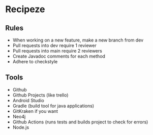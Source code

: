 # Recipeze

## Rules

- When working on a new feature, make a new branch from dev
- Pull requests into dev require 1 reviewer
- Pull requests into main require 2 reviewers
- Create Javadoc comments for each method
- Adhere to checkstyle


## Tools

- Github
- Github Projects (like trello)
- Android Studio
- Gradle (build tool for java applications)
- GitKraken if you want
- Neo4j
- Github Actions (runs tests and builds project to check for errors)
- Node.js